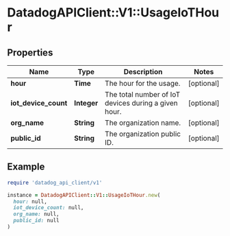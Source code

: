 # DatadogAPIClient::V1::UsageIoTHour

## Properties

| Name                 | Type        | Description                                          | Notes      |
| -------------------- | ----------- | ---------------------------------------------------- | ---------- |
| **hour**             | **Time**    | The hour for the usage.                              | [optional] |
| **iot_device_count** | **Integer** | The total number of IoT devices during a given hour. | [optional] |
| **org_name**         | **String**  | The organization name.                               | [optional] |
| **public_id**        | **String**  | The organization public ID.                          | [optional] |

## Example

```ruby
require 'datadog_api_client/v1'

instance = DatadogAPIClient::V1::UsageIoTHour.new(
  hour: null,
  iot_device_count: null,
  org_name: null,
  public_id: null
)
```
